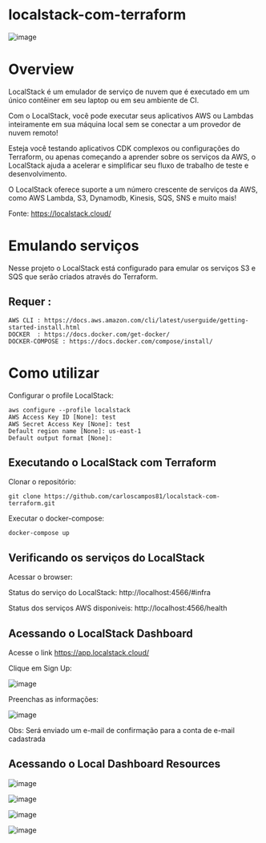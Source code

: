 # localstack-com-terraform

![image](https://user-images.githubusercontent.com/35838304/161778854-8195aa18-a162-4ab2-be77-c6386fcf62fb.png)


# Overview
LocalStack é um emulador de serviço de nuvem que é executado em um único contêiner em seu laptop ou em seu ambiente de CI.

Com o LocalStack, você pode executar seus aplicativos AWS ou Lambdas inteiramente em sua máquina local sem se conectar a um provedor de nuvem remoto!

Esteja você testando aplicativos CDK complexos ou configurações do Terraform, ou apenas começando a aprender sobre os serviços da AWS, o LocalStack ajuda a acelerar e simplificar seu fluxo de trabalho de teste e desenvolvimento.

O LocalStack oferece suporte a um número crescente de serviços da AWS, como AWS Lambda, S3, Dynamodb, Kinesis, SQS, SNS e muito mais!

Fonte: https://localstack.cloud/

# Emulando serviços
Nesse projeto o LocalStack está configurado para emular os serviços S3 e SQS que serão criados através do Terraform.

## Requer :

    AWS CLI : https://docs.aws.amazon.com/cli/latest/userguide/getting-started-install.html
    DOCKER  : https://docs.docker.com/get-docker/
    DOCKER-COMPOSE : https://docs.docker.com/compose/install/
    
# Como utilizar 

Configurar o profile LocalStack:

    aws configure --profile localstack
    AWS Access Key ID [None]: test
    AWS Secret Access Key [None]: test
    Default region name [None]: us-east-1
    Default output format [None]: 

## Executando o LocalStack com Terraform

Clonar o repositório:

    git clone https://github.com/carloscampos81/localstack-com-terraform.git

Executar o docker-compose:

    docker-compose up

## Verificando os serviços do LocalStack

Acessar o browser:

Status do serviço do LocalStack: 
    http://localhost:4566/#infra 

Status dos serviços AWS disponiveis: 
    http://localhost:4566/health

## Acessando o LocalStack Dashboard

Acesse o link https://app.localstack.cloud/

Clique em Sign Up:

![image](https://user-images.githubusercontent.com/35838304/163221502-ab77219f-d634-4fe0-b7f6-4e6dd0b612d0.png)

Preenchas as informações:

![image](https://user-images.githubusercontent.com/35838304/163221901-6665950a-980a-4473-b1d1-c152d3bd6893.png)


Obs: Será enviado um e-mail de confirmação para a conta de e-mail cadastrada


## Acessando o Local Dashboard Resources

![image](https://user-images.githubusercontent.com/35838304/163222882-76d0199c-929c-4af2-b709-3f3da5bfe92a.png)

![image](https://user-images.githubusercontent.com/35838304/163223003-401ac270-0450-4ada-a0ae-fe27342d2aac.png)

![image](https://user-images.githubusercontent.com/35838304/163223079-a1b27795-9d59-4e57-886a-6e0e4ec6a186.png)

![image](https://user-images.githubusercontent.com/35838304/163223142-c89df065-9c41-4942-96c4-ce50c9e4d59a.png)






